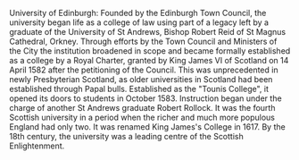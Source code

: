 University of Edinburgh: Founded by the Edinburgh Town Council, the university began life as a college of law using part of a legacy left by a graduate of the University of St Andrews, Bishop Robert Reid of St Magnus Cathedral, Orkney. Through efforts by the Town Council and Ministers of the City the institution broadened in scope and became formally established as a college by a Royal Charter, granted by King James VI of Scotland on 14 April 1582 after the petitioning of the Council. This was unprecedented in newly Presbyterian Scotland, as older universities in Scotland had been established through Papal bulls. Established as the "Tounis College", it opened its doors to students in October 1583. Instruction began under the charge of another St Andrews graduate Robert Rollock. It was the fourth Scottish university in a period when the richer and much more populous England had only two. It was renamed King James's College in 1617. By the 18th century, the university was a leading centre of the Scottish Enlightenment.
